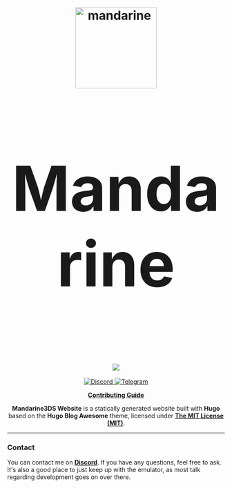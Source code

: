 <h1 align="center">
  <img src="https://github.com/mandarine3ds/mandarine/blob/master/dist/mandarine.svg" alt="mandarine" width="188"/>
</p>
<p align="center" style="font-size:144px;">
  <strong>Mandarine</strong>
</h1>

<p align="center">
  <a href="https://github.com/strato-emu/strato-emu.github.io/actions/workflows/hugo.yml" target="Workflows">
    <img src="https://github.com/mandarine3ds/mandarine3ds.github.io/actions/workflows/hugo.yml/badge.svg"><br>
  </a>
  <br>
  <a href="https://discord.gg/8xjMHWEuf6">
    <img src="https://dcbadge.limes.pink/api/server/8xjMHWEuf6" alt="Discord"/>
  </a>
  <a href="https://t.me/+lTkg6yC6pQAxNzM0">
    <img src="https://patrolavia.github.io/telegram-badge/chat.png" alt="Telegram"/>
  </a>
</p>

<p align="center">
    <b><a href="CONTRIBUTING.md">Contributing Guide</a></b>
</p>

<p align="center">
  <b>Mandarine3DS Website</b> is a statically generated website built with <b>Hugo</b> based on the <b>Hugo Blog Awesome</b> theme, licensed under <a href="LICENSE"><b>The MIT License (MIT)</b></a>.
</p>

---

### Contact

You can contact me on **[Discord](https://discord.gg/8xjMHWEuf6)**. If you have any questions, feel free to ask. It's also a good place to just keep up with the emulator, as most talk regarding development goes on over there.
